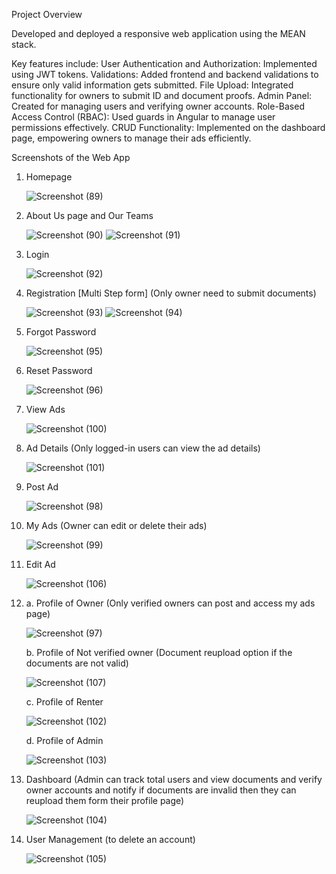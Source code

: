 Project Overview

Developed and deployed a responsive web application using the MEAN stack.

Key features include:
User Authentication and Authorization: Implemented using JWT tokens.
Validations: Added frontend and backend validations to ensure only valid information gets submitted.
File Upload: Integrated functionality for owners to submit ID and document proofs.
Admin Panel: Created for managing users and verifying owner accounts.
Role-Based Access Control (RBAC): Used guards in Angular to manage user permissions effectively.
CRUD Functionality: Implemented on the dashboard page, empowering owners to manage their ads efficiently.


Screenshots of the Web App

1. Homepage

   ![Screenshot (89)](https://github.com/suraj-sh/storagebox/assets/88436237/149b1433-646a-4572-a79a-33e95cd54bd4)

3. About Us page and Our Teams

   ![Screenshot (90)](https://github.com/suraj-sh/storagebox/assets/88436237/8ef6e9c6-3c07-4b1b-887e-42f495cdb3d6)
   ![Screenshot (91)](https://github.com/suraj-sh/storagebox/assets/88436237/06e90aef-573b-46ad-abcd-8a47949fc29e)
   
5. Login

   ![Screenshot (92)](https://github.com/suraj-sh/storagebox/assets/88436237/08ccd5ea-47b2-403f-b676-e1c2de8bf636)

7. Registration [Multi Step form] (Only owner need to submit documents)

   ![Screenshot (93)](https://github.com/suraj-sh/storagebox/assets/88436237/ba489cfa-9a8f-4e5b-9d15-f177ac503c36)
   ![Screenshot (94)](https://github.com/suraj-sh/storagebox/assets/88436237/e83fb5f7-c139-43b0-a478-95060970c89e)

9. Forgot Password

   ![Screenshot (95)](https://github.com/suraj-sh/storagebox/assets/88436237/486fd1f9-92ad-484a-95c9-84c0402d8420)

11. Reset Password

    ![Screenshot (96)](https://github.com/suraj-sh/storagebox/assets/88436237/978542e9-bd23-45d4-810c-e405be675689)

13. View Ads

    ![Screenshot (100)](https://github.com/suraj-sh/storagebox/assets/88436237/5c2b1f89-694c-4e6e-9239-133834757040)

15. Ad Details (Only logged-in users can view the ad details)

    ![Screenshot (101)](https://github.com/suraj-sh/storagebox/assets/88436237/7a2337a3-cb62-445c-8db4-8b2b24b78f33)

17. Post Ad

    ![Screenshot (98)](https://github.com/suraj-sh/storagebox/assets/88436237/8de9df53-2328-42bc-8cec-9b7d8c7582c6)
 
19. My Ads (Owner can edit or delete their ads)

    ![Screenshot (99)](https://github.com/suraj-sh/storagebox/assets/88436237/575aa28b-6299-4257-a8fb-69b4a1e9bcee)

21. Edit Ad

    ![Screenshot (106)](https://github.com/suraj-sh/storagebox/assets/88436237/f5c609db-cc58-4626-9ac5-594575f12ad7)

12. a. Profile of Owner (Only verified owners can post and access my ads page)

       ![Screenshot (97)](https://github.com/suraj-sh/storagebox/assets/88436237/309799b7-9e1a-43fd-b2d0-54f4d69893d9)

    b. Profile of Not verified owner (Document reupload option if the documents are not valid)

       ![Screenshot (107)](https://github.com/suraj-sh/storagebox/assets/88436237/ed0f9ee2-7ddc-4521-ad47-13fcfbe76b58)

    c. Profile of Renter

       ![Screenshot (102)](https://github.com/suraj-sh/storagebox/assets/88436237/6942a309-ec8a-47b1-8ca3-3a35012e6603)

    d. Profile of Admin

       ![Screenshot (103)](https://github.com/suraj-sh/storagebox/assets/88436237/ea74153d-4e3d-42ac-8d40-75ddc5b35afc)


14. Dashboard (Admin can track total users and view documents and verify owner accounts and notify if documents are invalid then they can reupload them form their profile page)

    ![Screenshot (104)](https://github.com/suraj-sh/storagebox/assets/88436237/58df1bfd-0201-4061-858e-43475405c3a8)

15. User Management (to delete an account)

    ![Screenshot (105)](https://github.com/suraj-sh/storagebox/assets/88436237/409e386b-8ad6-442f-b776-776ee684a227)
